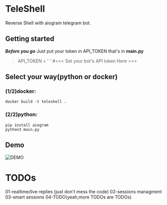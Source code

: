 # TeleShell
Reverse Shell with aiogram telegram bot.
## Getting started
***Before you go***
Just put your token in API_TOKEN that's in **main.py**
> API_TOKEN = ' ' #<<< Set your bot's API token Here >>>
## Select your way(python or docker)
### (1/2)docker:
```
docker build -t teleshell .
```
### (2/2)python:
```
pip install aiogram
python3 main.py
```
## Demo
![DEMO](https://i.imgur.com/NcP1fPe.gif)

# TODOs
01-realtime/live replies (just don't mess the code)
02-sessions managment
03-smart sessions
04-TODO(yeah,more TODOs are TODOs)
